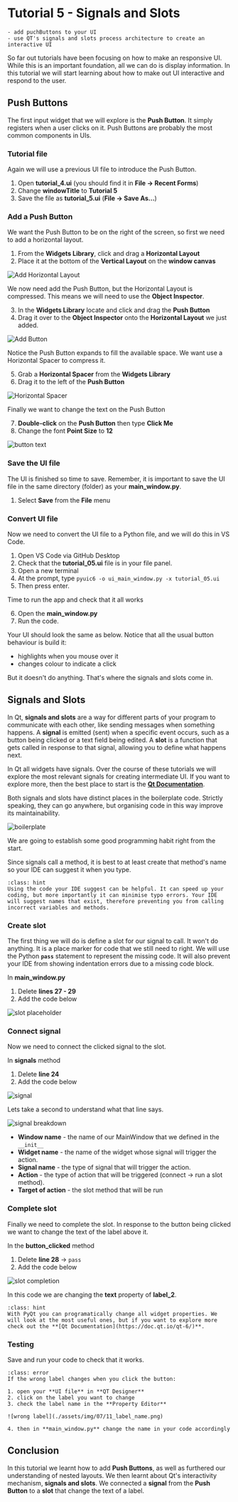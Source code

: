 # Tutorial 5 - Signals and Slots

```{admonition} In this tutorial you will:
- add puchButtons to your UI
- use QT's signals and slots process architecture to create an interactive UI
```

So far out tutorials have been focusing on how to make an responsive UI.  While this is an important foundation, all we can do is display information. In this tutorial we will start learning about how to make out UI interactive and respond to the user.

## Push Buttons

The first input widget that we will explore is the **Push Button**. It simply registers when a user clicks on it. Push Buttons are probably the most common components in UIs.

### Tutorial file

Again we will use a previous UI file to introduce the Push Button.

1. Open **tutorial_4.ui** (you should find it in **File &rarr; Recent Forms**)
2. Change **windowTitle** to **Tutorial 5**
3. Save the file as **tutorial_5.ui** (**File &rarr; Save As...**)

### Add a Push Button

We want the Push Button to be on the right of the screen, so first we need to add a horizontal layout.

1. From the **Widgets Library**, click and drag a **Horizontal Layout**
2. Place it at the bottom of the **Vertical Layout** on the **window canvas**

![Add Horizontal Layout](./assets/img/07/01_add_hlayout.gif)

We now need add the Push Button, but the Horizontal Layout is compressed. This means we will need to use the **Object Inspector**.

3. In the **Widgets Library** locate and click and drag the **Push Button**
4. Drag it over to the **Object Inspector** onto the **Horizontal Layout** we just added.

![Add Button](./assets/img/07/02_add_button.gif)

Notice the Push Button expands to fill the available space. We want use a Horizontal Spacer to compress it.

5. Grab a **Horizontal Spacer** from the **Widgets Library**
6. Drag it to the left of the **Push Button**

![Horizontal Spacer](./assets/img/07/03_hspacer.gif)

Finally we want to change the text on the Push Button

7. **Double-click** on the **Push Button** then type **Click Me**
8. Change the font **Point Size** to **12**

![button text](./assets/img/07/04_button_text.gif)

### Save the UI file

The UI is finished so time to save. Remember, it is important to save the UI file in the same directory (folder) as your **main_window.py**.

1. Select **Save** from the **File** menu

### Convert UI file

Now we need to convert the UI file to a Python file, and we will do this in VS Code.

1. Open VS Code via GitHub Desktop
2. Check that the **tutorial_05.ui** file is in your file panel.
3. Open a new terminal
4. At the prompt, type `pyuic6 -o ui_main_window.py -x tutorial_05.ui`
5. Then press enter.

Time to run the app and check that it all works

6. Open the **main_window.py**
7. Run the code.

Your UI should look the same as below. Notice that all the usual button behaviour is build it:

- highlights when you mouse over it
- changes colour to indicate a click

But it doesn't do anything. That's where the signals and slots come in.

## Signals and Slots

In Qt, **signals and slots** are a way for different parts of your program to communicate with each other, like sending messages when something happens. A **signal** is emitted (sent) when a specific event occurs, such as a button being clicked or a text field being edited. A **slot** is a function that gets called in response to that signal, allowing you to define what happens next. 

In Qt all widgets have signals. Over the course of these tutorials we will explore the most relevant signals for creating intermediate UI. If you want to explore more, then the best place to start is the **[Qt Documentation](https://doc.qt.io/qt-6/)**.

Both signals and slots have distinct places in the boilerplate code. Strictly speaking, they can go anywhere, but organising code in this way improve its maintainability.

![boilerplate](./assets/img/07/06_boilerplate.png)

We are going to establish some good programming habit right from the start.

Since signals call a method, it is best to at least create that method's name so your IDE can suggest it when you type.

```{admonition} Using suggested code
:class: hint
Using the code your IDE suggest can be helpful. It can speed up your coding, but more importantly it can minimise typo errors. Your IDE will suggest names that exist, therefore preventing you from calling incorrect variables and methods.
```

### Create slot

The first thing we will do is define a slot for our signal to call. It won't do anything. It is a place marker for code that we still need to right. We will use the Python **`pass`** statement to represent the missing code. It will also prevent your IDE from showing indentation errors due to a missing code block.

In **main_window.py**

1. Delete **lines 27 - 29**
2. Add the code below

![slot placeholder](./assets/img/07/07_slot_placeholder.png)

### Connect signal

Now we need to connect the clicked signal to the slot. 

In **signals** method

1. Delete **line 24**
2. Add the code below

![signal](./assets/img/07/08_signal.png)

Lets take a second to understand what that line says.

![signal breakdown](./assets/img/07/09_signal_breakdown.png)

- **Window name** - the name of our MainWindow that we defined in the `__init__`
- **Widget name** - the name of the widget whose signal will trigger the action.
- **Signal name** - the type of signal that will trigger the action.
- **Action** - the type of action that will be triggered (connect &rarr; run a slot method).
- **Target of action** - the slot method that will be run

### Complete slot

Finally we need to complete the slot. In response to the button being clicked we want to change the text of the label above it.

In the **button_clicked** method

1. Delete **line 28** &rarr; `pass`
2. Add the code below

![slot completion](./assets/img/07/10_slot_completion.png)

In this code we are changing the **text** property of **label_2**.

```{admonition} Widget properties
:class: hint
With PyQt you can programatically change all widget properties. We will look at the most useful ones, but if you want to explore more check out the **[Qt Documentation](https://doc.qt.io/qt-6/)**.
```

### Testing

Save and run your code to check that it works.

```{admonition} Wrong label
:class: error
If the wrong label changes when you click the button:

1. open your **UI file** in **QT Designer**
2. click on the label you want to change
3. check the label name in the **Property Editor**

![wrong label](./assets/img/07/11_label_name.png)

4. then in **main_window.py** change the name in your code accordingly
```

## Conclusion

In this tutorial we learnt how to add **Push Buttons**, as well as furthered our understanding of nested layouts. We then learnt about Qt's interactivity mechanism, **signals and slots**. We connected a **signal** from the **Push Button** to a **slot** that change the text of a label.
